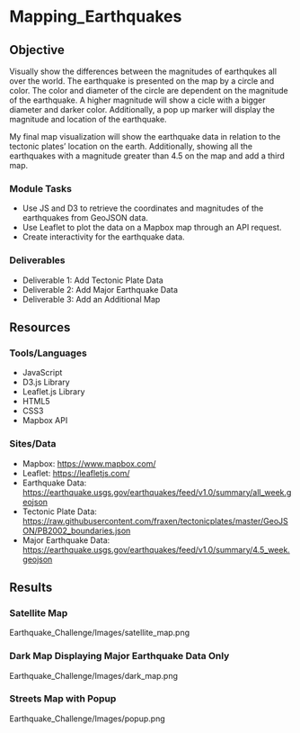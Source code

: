 # Mapping_Earthquakes

## Objective 
Visually show the differences between the magnitudes of earthqukes all over the world.  The earthquake is presented on the map by a circle and color.  The color and diameter of the circle are dependent on the magnitude of the earthquake.  A higher magnitude will show a cicle with a bigger diameter and darker color.  Additionally, a pop up marker will display the magnitude and location of the earthquake.

My final map visualization will show the earthquake data in relation to the tectonic plates’ location on the earth.  Additionally, showing all the earthquakes with a magnitude greater than 4.5 on the map and add a third map.

### Module Tasks
- Use JS and D3 to retrieve the coordinates and magnitudes of the earthquakes from GeoJSON data.
- Use Leaflet to plot the data on a Mapbox map through an API request.
- Create interactivity for the earthquake data.

### Deliverables
- Deliverable 1: Add Tectonic Plate Data
- Deliverable 2: Add Major Earthquake Data
- Deliverable 3: Add an Additional Map

## Resources

### Tools/Languages
- JavaScript
- D3.js Library
- Leaflet.js Library
- HTML5
- CSS3
- Mapbox API

### Sites/Data
- Mapbox: https://www.mapbox.com/
- Leaflet: https://leafletjs.com/
- Earthquake Data: https://earthquake.usgs.gov/earthquakes/feed/v1.0/summary/all_week.geojson
- Tectonic Plate Data: https://raw.githubusercontent.com/fraxen/tectonicplates/master/GeoJSON/PB2002_boundaries.json
- Major Earthquake Data: https://earthquake.usgs.gov/earthquakes/feed/v1.0/summary/4.5_week.geojson

## Results

### Satellite Map

Earthquake_Challenge/Images/satellite_map.png

### Dark Map Displaying Major Earthquake Data Only

Earthquake_Challenge/Images/dark_map.png

### Streets Map with Popup

Earthquake_Challenge/Images/popup.png


